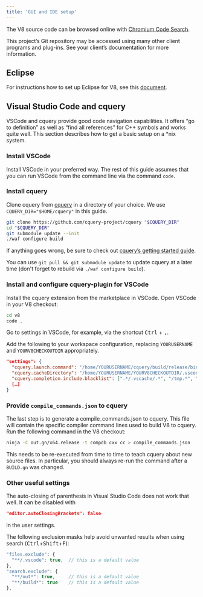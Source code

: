 ```yaml
---
title: 'GUI and IDE setup'
---
```

The V8 source code can be browsed online with [Chromium Code Search](https://cs.chromium.org/chromium/src/v8/).

This project’s Git repository may be accessed using many other client programs and plug-ins. See your client’s documentation for more information.

## Eclipse

For instructions how to set up Eclipse for V8, see this [document](https://docs.google.com/document/d/1q3JkYNJhib3ni9QvNKIY_uarVxeVDiDi6teE5MbVIGQ/).

## Visual Studio Code and cquery

VSCode and cquery provide good code navigation capabilities. It offers “go to definition” as well as “find all references” for C++ symbols and works quite well. This section describes how to get a basic setup on a *nix system.

### Install VSCode

Install VSCode in your preferred way. The rest of this guide assumes that you can run VSCode from the command line via the command `code`.

### Install cquery

Clone cquery from [cquery](https://github.com/cquery-project/cquery) in a directory of your choice. We use `CQUERY_DIR="$HOME/cquery"` in this guide.

```bash
git clone https://github.com/cquery-project/cquery "$CQUERY_DIR"
cd "$CQUERY_DIR"
git submodule update --init
./waf configure build
```

If anything goes wrong, be sure to check out [cquery’s getting started guide](https://github.com/cquery-project/cquery/wiki/Getting-started).

You can use `git pull && git submodule update` to update cquery at a later time (don't forget to rebuild via `./waf configure build`).

### Install and configure cquery-plugin for VSCode

Install the cquery extension from the marketplace in VSCode. Open VSCode in your V8 checkout:

```bash
cd v8
code .
```

Go to settings in VSCode, for example, via the shortcut <kbd>Ctrl</kbd> + <kbd>,</kbd>.

Add the following to your workspace configuration, replacing `YOURUSERNAME` and `YOURV8CHECKOUTDIR` appropriately.

```json
"settings": {
  "cquery.launch.command": "/home/YOURUSERNAME/cquery/build/release/bin/cquery",
  "cquery.cacheDirectory": "/home/YOURUSERNAME/YOURV8CHECKOUTDIR/.vscode/cquery_cached_index/",
  "cquery.completion.include.blacklist": [".*/.vscache/.*", "/tmp.*", "build/.*"],
  […]
}
```

### Provide `compile_commands.json` to cquery

The last step is to generate a compile_commands.json to cquery. This file will contain the specific compiler command lines used to build V8 to cquery. Run the following command in the V8 checkout:

```bash
ninja -C out.gn/x64.release -t compdb cxx cc > compile_commands.json
```

This needs to be re-executed from time to time to teach cquery about new source files. In particular, you should always re-run the command after a `BUILD.gn` was changed.

### Other useful settings

The auto-closing of parenthesis in Visual Studio Code does not work that well. It can be disabled with

```json
"editor.autoClosingBrackets": false
```

in the user settings.

The following exclusion masks help avoid unwanted results when using search (<kbd>Ctrl</kbd>+<kbd>Shift</kbd>+<kbd>F</kbd>):

```js
"files.exclude": {
  "**/.vscode": true,  // this is a default value
},
"search.exclude": {
  "**/out*": true,     // this is a default value
  "**/build*": true    // this is a default value
},
```
